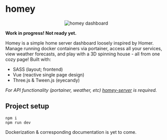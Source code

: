 # homey
<p align="center">
  <img src="https://github.com/vlfldr/homey/blob/main/screenshot.PNG?raw=true" alt="homey dashboard"/>
</p>

**Work in progress! Not ready yet.**

Homey is a simple home server dashboard loosely inspired by Homer. Manage running docker containers via portainer, access all your services, view weather forecasts, and play with a 3D spinning house - all from one cozy page!  Built with:

* SASS (layout; frontend)
* Vue (reactive single page design)
* Three.js & Tween.js (eyecandy)

*For API functionality (portainer, weather, etc) [homey-server](https://github.com/vlfldr/homey-server) is required.*

## Project setup
```
npm i
npm run dev
```
Dockerization & corresponding documentation is yet to come.
